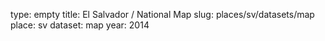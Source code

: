type: empty
title: El Salvador / National Map
slug: places/sv/datasets/map
place: sv
dataset: map
year: 2014
